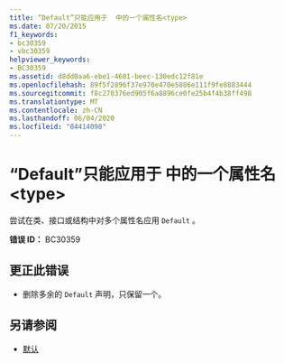 ```yaml
---
title: “Default”只能应用于  中的一个属性名<type>
ms.date: 07/20/2015
f1_keywords:
- bc30359
- vbc30359
helpviewer_keywords:
- BC30359
ms.assetid: d8dd0aa6-ebe1-4601-beec-130edc12f81e
ms.openlocfilehash: 89f5f2896f37e970e470e5886e111f9fe8883444
ms.sourcegitcommit: f8c270376ed905f6a8896ce0fe25b4f4b38ff498
ms.translationtype: MT
ms.contentlocale: zh-CN
ms.lasthandoff: 06/04/2020
ms.locfileid: "84414098"
---
```

# <a name="default-can-be-applied-to-only-one-property-name-in-a-type"></a>“Default”只能应用于  中的一个属性名\<type>
尝试在类、接口或结构中对多个属性名应用 `Default` 。  
  
 **错误 ID：** BC30359  
  
## <a name="to-correct-this-error"></a>更正此错误  
  
- 删除多余的 `Default` 声明，只保留一个。  
  
## <a name="see-also"></a>另请参阅

- [默认](../language-reference/modifiers/default.md)

